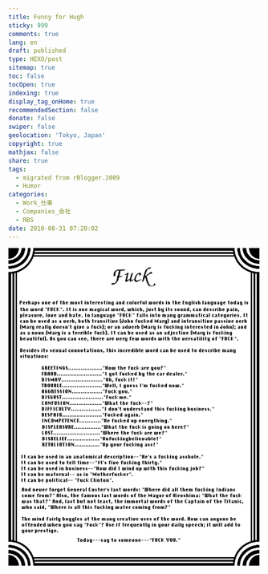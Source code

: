 ```yaml
---
title: Funny for Hugh
sticky: 999
comments: true
lang: en
draft: published
type: HEXO/post
sitemap: true
toc: false
tocOpen: true
indexing: true
display_tag_onHome: true
recommendedSection: false
donate: false
swiper: false
geolocation: 'Tokyo, Japan'
copyright: true
mathjax: false
share: true
tags:
  - migrated from rBlogger.2009
  - Humor
categories:
  - Work_仕事
  - Companies_会社
  - RBS
date: 2010-08-31 07:20:02
---
```


 ![Fuck](./Funny-for-Hugh/Fuck.gif)
 
 
